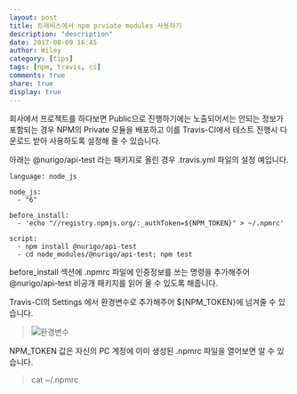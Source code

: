 ```yaml
---
layout: post
title: 트래비스에서 npm prviate modules 사용하기
description: "description"
date: 2017-08-09 16:45
author: Wiley
category: [tips]
tags: [npm, travis, ci]
comments: true
share: true
display: true
---
```


회사에서 프로젝트를 하다보면 Public으로 진행하기에는 노출되어서는 안되는 정보가 포함되는 경우 NPM의 Private 모듈을 배포하고 이를 Travis-CI에서 테스트 진행시 다운로드 받아 사용하도록 설정해 줄 수 있습니다.

아래는 @nurigo/api-test 라는 패키지로 올린 경우  .travis.yml 파일의 설정 예입니다.

```
language: node_js

node_js:
  - "6"

before_install:
  - 'echo "//registry.npmjs.org/:_authToken=${NPM_TOKEN}" > ~/.npmrc'

script:
  - npm install @nurigo/api-test
  - cd node_modules/@nurigo/api-test; npm test
```

before_install 섹션에 .npmrc 파일에 인증정보를 쓰는 명령을 추가해주어 @nurigo/api-test 비공개 패키지를 읽어 올 수 있도록 해줍니다.

Travis-CI의 Settings 에서 환경변수로 추가해주어 ${NPM_TOKEN}에 넘겨줄 수 있습니다.

>![환경변수](/images/travis_settings.png)

NPM_TOKEN 값은 자신의 PC 계정에 이미 생성된 .npmrc 파일을 열어보면 알 수 있습니다.

> cat ~/.npmrc
